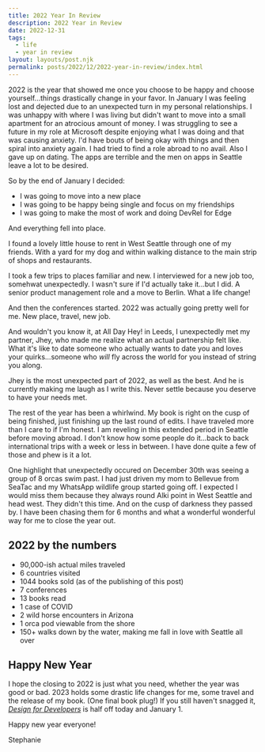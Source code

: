 ```yaml
---
title: 2022 Year In Review
description: 2022 Year in Review
date: 2022-12-31
tags:
  - life
  - year in review
layout: layouts/post.njk
permalink: posts/2022/12/2022-year-in-review/index.html
---
```


2022 is the year that showed me once you choose to be happy and choose yourself...things drastically change in your favor. In January I was feeling lost and dejected due to an unexpected turn in my personal relationships. I was unhappy with where I was living but didn't want to move into a small apartment for an atrocious amount of money. I was struggling to see a future in my role at Microsoft despite enjoying what I was doing and that was causing anxiety. I'd have bouts of being okay with things and then spiral into anxiety again. I had tried to find a role abroad to no avail. Also I gave up on dating. The apps are terrible and the men on apps in Seattle leave a lot to be desired. 

So by the end of January I decided: 
- I was going to move into a new place
- I was going to be happy being single and focus on my friendships 
- I was going to make the most of work and doing DevRel for Edge 

And everything fell into place.

I found a lovely little house to rent in West Seattle through one of my friends. With a yard for my dog and within walking distance to the main strip of shops and restaurants. 

I took a few trips to places familiar and new. I interviewed for a new job too, somehwat unexpectedly. I wasn't sure if I'd actually take it...but I did. A senior product management role and a move to Berlin. What a life change! 

And then the conferences started. 2022 was actually going pretty well for me. New place, travel, new job. 

And wouldn't you know it, at All Day Hey! in Leeds, I unexpectedly met my partner, Jhey, who made me realize what an actual partnership felt like. What it's like to date someone who actually wants to date you and loves your quirks...someone who _will_ fly across the world for you instead of string you along. 

Jhey is the most unexpected part of 2022, as well as the best. And he is currently making me laugh as I write this. Never settle because you deserve to have your needs met. 

The rest of the year has been a whirlwind. My book is right on the cusp of being finished, just finishing up the last round of edits. I have traveled more than I care to if I'm honest. I am reveling in this extended period in Seattle before moving abroad. I don't know how some people do it...back to back international trips with a week or less in between. I have done quite a few of those and phew is it a lot. 

One highlight that unexpectedly occured on December 30th was seeing a group of 8 orcas swim past. I had just driven my mom to Bellevue from SeaTac and my WhatsApp wildlife group started going off. I expected I would miss them because they always round Alki point in West Seattle and head west. They didn't this time. And on the cusp of darkness they passed by. I have been chasing them for 6 months and what a wonderful wonderful way for me to close the year out. 

## 2022 by the numbers 

- 90,000-ish actual miles traveled 
- 6 countries visited 
- 1044 books sold (as of the publishing of this post)
- 7 conferences 
- 13 books read
- 1 case of COVID 
- 2 wild horse encounters in Arizona 
- 1 orca pod viewable from the shore
- 150+ walks down by the water, making me fall in love with Seattle all over 

## Happy New Year

I hope the closing to 2022 is just what you need, whether the year was good or bad. 2023 holds some drastic life changes for me, some travel and the release of my book. (One final book plug!) If you still haven't snagged it, [_Design for Developers_](https://www.manning.com/books/design-for-developers?utm_source=stimac&utm_medium=affiliate&utm_campaign=book_stimac_design_4_19_22&a_aid=stimac&a_bid=5f6ba095) is half off today and January 1. 

Happy new year everyone! 

Stephanie